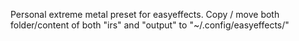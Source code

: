 Personal extreme metal preset for easyeffects.
Copy / move both folder/content of both "irs" and "output" to "~/.config/easyeffects/"

